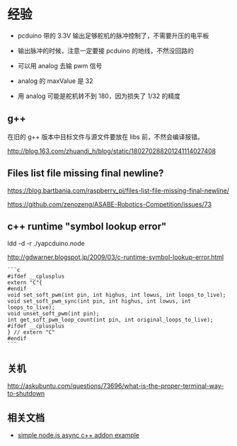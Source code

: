 # 经验

- pcduino 带的 3.3V 输出足够舵机的脉冲控制了，不需要升压的电平板

- 输出脉冲的时候，注意一定要接 pcduino 的地线，不然没回路的

- 可以用 analog 去输 pwm 信号

- analog 的 maxValue 是 32

- 用 analog 可能是舵机转不到 180，因为损失了 1/32 的精度

## g++

在旧的 g++ 版本中目标文件与源文件要放在 libs 前，不然会编译报错。

http://blog.163.com/zhuandi_h/blog/static/180270288201241114027408

## Files list file missing final newline?

https://blog.bartbania.com/raspberry_pi/files-list-file-missing-final-newline/

https://github.com/zenozeng/ASABE-Robotics-Competition/issues/73

## c++ runtime "symbol lookup error"

ldd -d -r ./yapcduino.node

http://gdwarner.blogspot.jp/2009/03/c-runtime-symbol-lookup-error.html

    ```c
    #ifdef __cplusplus
    extern "C"{
    #endif
    void set_soft_pwm(int pin, int highus, int lowus, int loops_to_live);
    void set_soft_pwm_sync(int pin, int highus, int lowus, int loops_to_live);
    void unset_soft_pwm(int pin);
    int get_soft_pwm_loop_count(int pin, int original_loops_to_live);
    #ifdef __cplusplus
    } // extern "C"
    #endif
    ```

## 关机

http://askubuntu.com/questions/73696/what-is-the-proper-terminal-way-to-shutdown

## 相关文档

- [simple node.js async c++ addon example](https://gist.github.com/dmh2000/9519489)
